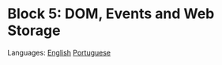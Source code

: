 # Block 5: DOM, Events and Web Storage

Languages: [English](https://github.com/mayusatori/trybe-exercises/blob/main/exercises/B5/README.en.md#block-5-dom-events-and-web-storage) [Portuguese](https://github.com/mayusatori/trybe-exercises/tree/main/exercises/B5#bloco-5-dom-eventos-e-web-storage)
